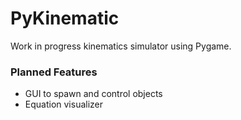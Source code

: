 # PyKinematic

Work in progress kinematics simulator using Pygame. 

### Planned Features
- GUI to spawn and control objects
- Equation visualizer
